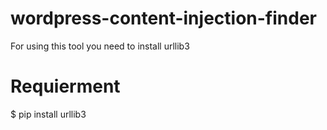 # wordpress-content-injection-finder

For using this tool you need to install urllib3

# Requierment
$ pip install urllib3
